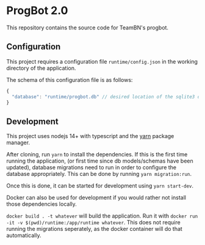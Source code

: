 # ProgBot 2.0

This repository contains the source code for TeamBN's progbot.

## Configuration

This project requires a configuration file `runtime/config.json` in the working directory of the application.

The schema of this configuration file is as follows:

```javascript
{
  "database": "runtime/progbot.db" // desired location of the sqlite3 db
}
```

## Development

This project uses nodejs 14+ with typescript and the [yarn](https://classic.yarnpkg.com) package manager.

After cloning, run `yarn` to install the dependencies. If this is the first time running the application,
(or first time since db models/schemas have been updated), database migrations need to run in order to
configure the database appropriately. This can be done by running `yarn migration:run`.

Once this is done, it can be started for development using `yarn start-dev`.

Docker can also be used for development if you would rather not install those dependencies locally.

`docker build . -t whatever` will build the application. Run it with `docker run -it -v $(pwd)/runtime:/app/runtime whatever`.
This does not require running the migrations seperately, as the docker container will do that automatically.
